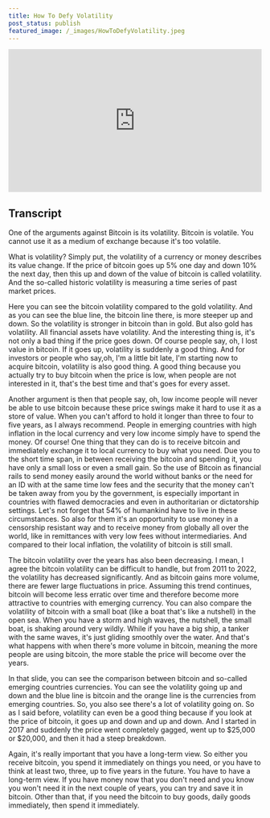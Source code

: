 ```yaml
---
title: How To Defy Volatility
post_status: publish
featured_image: /_images/HowToDefyVolatility.jpeg
---
```


<div style="padding:56.25% 0 0 0;position:relative;"><iframe src="https://player.vimeo.com/video/847000665?badge=0&amp;autopause=0&amp;player_id=0&amp;app_id=58479" frameborder="0" allow="autoplay; fullscreen; picture-in-picture" allowfullscreen style="position:absolute;top:0;left:0;width:100%;height:100%;" title="020 How to Defy Volatility"></iframe></div>

<div style="margin-bottom:30px;"></div>

## Transcript

One of the arguments against Bitcoin is its volatility. Bitcoin is volatile. You cannot use it as a medium of exchange because it's too volatile. 

What is volatility? Simply put, the volatility of a currency or money describes its value change. If the price of bitcoin goes up 5% one day and down 10% the next day, then this up and down of the value of bitcoin is called volatility. And the so-called historic volatility is measuring a time series of past market prices. 

Here you can see the bitcoin volatility compared to the gold volatility. And as you can see the blue line, the bitcoin line there, is more steeper up and down. So the volatility is stronger in bitcoin than in gold. But also gold has volatility. All financial assets have volatility. And the interesting thing is, it's not only a bad thing if the price goes down. Of course people say, oh, I lost value in bitcoin. If it goes up, volatility is suddenly a good thing. And for investors or people who say,oh, I'm a little bit late, I'm starting now to acquire bitcoin, volatility is also good thing. A good thing because you actually try to buy bitcoin when the price is low, when people are not interested in it, that's the best time and that's goes for every asset. 

Another argument is then that people say, oh, low income people will never be able to use bitcoin because these price swings make it hard to use it as a store of value. When you can't afford to hold it longer than three to four to five years, as I always recommend. People in emerging countries with high inflation in the local currency and very low income simply have to spend the money. Of course! One thing that they can do is to receive bitcoin and immediately exchange it to local currency to buy what you need. Due you to the short time span, in between receiving the bitcoin and spending it, you have only a small loss or even a small gain. So the use of Bitcoin as financial rails to send money easily around the world without banks or the need for an ID with at the same time low fees and the security that the money can't be taken away from you by the government, is especially important in countries with flawed democracies and even in authoritarian or dictatorship settings. Let's not forget that 54% of humankind have to live in these circumstances. So also for them it's an opportunity to use money in a censorship resistant way and to receive money from globally all over the world, like in remittances with very low fees without intermediaries. And compared to their local inflation, the volatility of bitcoin is still small. 

The bitcoin volatility over the years has also been decreasing. I mean, I agree the bitcoin volatility can be difficult to handle, but from 2011 to 2022, the volatility has decreased significantly. And as bitcoin gains more volume, there are fewer large fluctuations in price. Assuming this trend continues, bitcoin will become less erratic over time and therefore become more attractive to countries with emerging currency. You can also compare the volatility of bitcoin with a small boat (like a boat that's like a nutshell) in the open sea. When you have a storm and high waves, the nutshell, the small boat, is shaking around very wildly. While if you have a big ship, a tanker with the same waves, it's just gliding smoothly over the water. And that's what happens with when there's more volume in bitcoin, meaning the more people are using bitcoin, the more stable the price will become over the years. 

In that slide, you can see the comparison between bitcoin and so-called emerging countries currencies. You can see the volatility going up and down and the blue line is bitcoin and the orange line is the currencies from emerging countries. So, you also see there's a lot of volatility going on. So as I said before, volatility can even be a good thing because if you look at the price of bitcoin, it goes up and down and up and down. And I started in 2017 and suddenly the price went completely gagged, went up to $25,000 or $20,000, and then it had a steep breakdown. 

Again, it's really important that you have a long-term view. So either you receive bitcoin, you spend it immediately on things you need, or you have to think at least two, three, up to five years in the future. You have to have a long-term view. If you have money now that you don't need and you know you won't need it in the next couple of years, you can try and save it in bitcoin. Other than that, if you need the bitcoin to buy goods, daily goods immediately, then spend it immediately.
